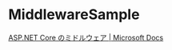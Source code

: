 ﻿# MiddlewareSample
[ASP.NET Core のミドルウェア | Microsoft Docs](https://docs.microsoft.com/ja-jp/aspnet/core/fundamentals/middleware/?view=aspnetcore-2.2)
